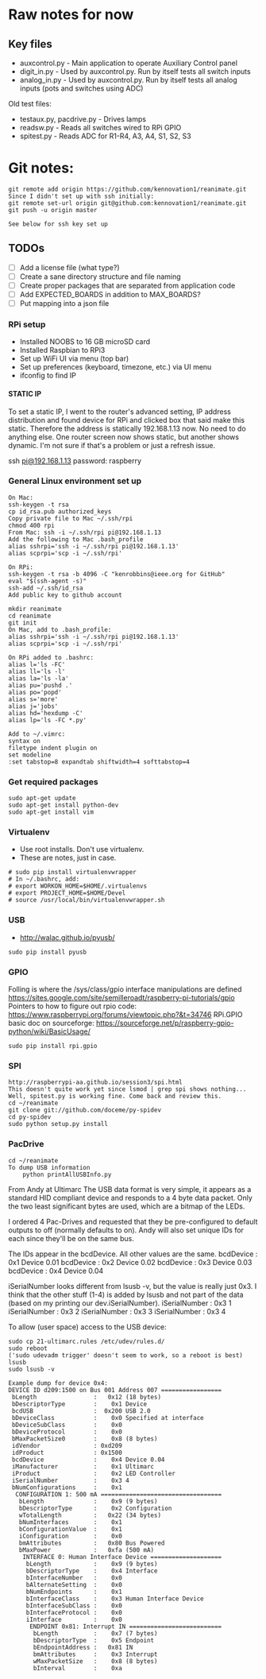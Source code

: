 # Raw notes for now

## Key files
* auxcontrol.py - Main application to operate Auxiliary Control panel
* digit_in.py - Used by auxcontrol.py. Run by itself tests all switch inputs
* analog_in.py - Used by auxcontrol.py. Run by itself tests all analog inputs (pots and switches using ADC)

Old test files:
* testaux.py, pacdrive.py - Drives lamps
* readsw.py  - Reads all switches wired to RPi GPIO
* spitest.py - Reads ADC for R1-R4, A3, A4, S1, S2, S3

# Git notes:
```
git remote add origin https://github.com/kennovation1/reanimate.git
Since I didn't set up with ssh initially:
git remote set-url origin git@github.com:kennovation1/reanimate.git
git push -u origin master

See below for ssh key set up
```

## TODOs
- [ ] Add a license file (what type?)
- [ ] Create a sane directory structure and file naming
- [ ] Create proper packages that are separated from application code 
- [ ] Add EXPECTED_BOARDS in addition to MAX_BOARDS?
- [ ] Put mapping into a json file

### RPi setup
* Installed NOOBS to 16 GB microSD card
* Installed Raspbian to RPi3
* Set up WiFi UI via menu (top bar)
* Set up preferences (keyboard, timezone, etc.) via UI menu
* ifconfig to find IP

#### STATIC IP
To set a static IP, I went to the router's advanced setting, IP address distribution and found
device for RPi and clicked box that said make this static. Therefore the address is statically 
192.168.1.13 now. No need to do anything else. One router screen now shows static, but another shows
dynamic. I'm not sure if that's a problem or just a refresh issue.

ssh pi@192.168.1.13
password: raspberry

### General Linux environment set up
```
On Mac:
ssh-keygen -t rsa
cp id_rsa.pub authorized_keys
Copy private file to Mac ~/.ssh/rpi
chmod 400 rpi
From Mac: ssh -i ~/.ssh/rpi pi@192.168.1.13
Add the following to Mac .bash_profile
alias sshrpi='ssh -i ~/.ssh/rpi pi@192.168.1.13'
alias scprpi='scp -i ~/.ssh/rpi'

On RPi:
ssh-keygen -t rsa -b 4096 -C "kenrobbins@ieee.org for GitHub"
eval "$(ssh-agent -s)"
ssh-add ~/.ssh/id_rsa
Add public key to github account

mkdir reanimate
cd reanimate
git init
On Mac, add to .bash_profile:
alias sshrpi='ssh -i ~/.ssh/rpi pi@192.168.1.13'
alias scprpi='scp -i ~/.ssh/rpi'

On RPi added to .bashrc:
alias l='ls -FC'
alias ll='ls -l'
alias la='ls -la'
alias pu='pushd .'
alias po='popd'
alias s='more'
alias j='jobs'
alias hd='hexdump -C'
alias lp='ls -FC *.py'

Add to ~/.vimrc:
syntax on
filetype indent plugin on
set modeline
:set tabstop=8 expandtab shiftwidth=4 softtabstop=4
```

### Get required packages
```
sudo apt-get update
sudo apt-get install python-dev 
sudo apt-get install vim
```

### Virtualenv
* Use root installs. Don't use virtualenv.
* These are notes, just in case.
```
# sudo pip install virtualenvwrapper
# In ~/.bashrc, add:
# export WORKON_HOME=$HOME/.virtualenvs
# export PROJECT_HOME=$HOME/Devel
# source /usr/local/bin/virtualenvwrapper.sh
```

### USB
* http://walac.github.io/pyusb/
```
sudo pip install pyusb
```

### GPIO
Folling is where the /sys/class/gpio interface manipulations are defined
https://sites.google.com/site/semilleroadt/raspberry-pi-tutorials/gpio
Pointers to how to figure out rpio code:
https://www.raspberrypi.org/forums/viewtopic.php?&t=34746
RPi.GPIO basic doc on sourceforge:
https://sourceforge.net/p/raspberry-gpio-python/wiki/BasicUsage/
```
sudo pip install rpi.gpio
```

### SPI
```
http://raspberrypi-aa.github.io/session3/spi.html
This doesn't quite work yet since lsmod | grep spi shows nothing...
Well, spitest.py is working fine. Come back and review this.
cd ~/reanimate
git clone git://github.com/doceme/py-spidev
cd py-spidev
sudo python setup.py install
```

### PacDrive
```
cd ~/reanimate
To dump USB information
    python printAllUSBInfo.py
```

From Andy at Ultimarc
    The USB data format is very simple, it appears as a standard HID compliant device and responds to
    a 4 byte data packet. Only the two least significant bytes are used, which are a bitmap of the LEDs.

I ordered 4 Pac-Drives and requested that they be pre-configured to default outputs to off (normally defaults
to on). Andy will also set unique IDs for each since they'll be on the same bus.

The IDs appear in the bcdDevice. All other values are the same.
    bcdDevice              :    0x1 Device 0.01
    bcdDevice              :    0x2 Device 0.02
    bcdDevice              :    0x3 Device 0.03
    bcdDevice              :    0x4 Device 0.04

iSerialNumber looks different from lsusb -v, but the value is really just 0x3. I think that the other stuff
(1-4) is added by lsusb and not part of the data (based on my printing our dev.iSerialNumber).
    iSerialNumber          :    0x3 1
    iSerialNumber          :    0x3 2
    iSerialNumber          :    0x3 3
    iSerialNumber          :    0x3 4
    
To allow (user space) access to the USB device:
```
sudo cp 21-ultimarc.rules /etc/udev/rules.d/
sudo reboot
('sudo udevadm trigger' doesn't seem to work, so a reboot is best)
lsusb
sudo lsusb -v

Example dump for device 0x4:
DEVICE ID d209:1500 on Bus 001 Address 007 =================
 bLength                :   0x12 (18 bytes)
 bDescriptorType        :    0x1 Device
 bcdUSB                 :  0x200 USB 2.0
 bDeviceClass           :    0x0 Specified at interface
 bDeviceSubClass        :    0x0
 bDeviceProtocol        :    0x0
 bMaxPacketSize0        :    0x8 (8 bytes)
 idVendor               : 0xd209
 idProduct              : 0x1500
 bcdDevice              :    0x4 Device 0.04
 iManufacturer          :    0x1 Ultimarc
 iProduct               :    0x2 LED Controller
 iSerialNumber          :    0x3 4
 bNumConfigurations     :    0x1
  CONFIGURATION 1: 500 mA ==================================
   bLength              :    0x9 (9 bytes)
   bDescriptorType      :    0x2 Configuration
   wTotalLength         :   0x22 (34 bytes)
   bNumInterfaces       :    0x1
   bConfigurationValue  :    0x1
   iConfiguration       :    0x0 
   bmAttributes         :   0x80 Bus Powered
   bMaxPower            :   0xfa (500 mA)
    INTERFACE 0: Human Interface Device ====================
     bLength            :    0x9 (9 bytes)
     bDescriptorType    :    0x4 Interface
     bInterfaceNumber   :    0x0
     bAlternateSetting  :    0x0
     bNumEndpoints      :    0x1
     bInterfaceClass    :    0x3 Human Interface Device
     bInterfaceSubClass :    0x0
     bInterfaceProtocol :    0x0
     iInterface         :    0x0 
      ENDPOINT 0x81: Interrupt IN ==========================
       bLength          :    0x7 (7 bytes)
       bDescriptorType  :    0x5 Endpoint
       bEndpointAddress :   0x81 IN
       bmAttributes     :    0x3 Interrupt
       wMaxPacketSize   :    0x8 (8 bytes)
       bInterval        :    0xa
```
